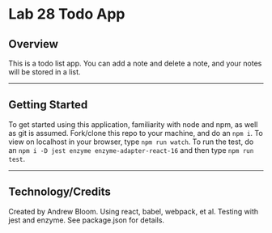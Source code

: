 # Lab 28 Todo App

## Overview
This is a todo list app. You can add a note and delete a note, and your notes will be stored in a list.

***
## Getting Started

To get started using this application, familiarity with node and npm, as well as git is assumed. Fork/clone this repo to your machine, and do an `npm i`. To view on localhost in your browser, type `npm run watch`. To run the test, do an `npm i -D jest enzyme enzyme-adapter-react-16` and then type `npm run test`.
***
## Technology/Credits

Created by Andrew Bloom. Using react, babel, webpack, et al. Testing with jest and enzyme. See package.json for details.